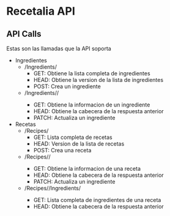 # Recetalia API

## API Calls
Estas son las llamadas que la API soporta
- Ingredientes
  - /Ingredients/
    - GET: Obtiene la lista completa de ingredientes
    - HEAD: Obtiene la version de la lista de ingredientes
    - POST: Crea un ingrediente
  - /Ingredients/<id>/
    - GET: Obtiene la informacion de un ingrediente
    - HEAD: Obtiene la cabecera de la respuesta anterior 
    - PATCH: Actualiza un ingrediente
- Recetas
  - /Recipes/
    - GET: Lista completa de recetas
    - HEAD: Version de la lista de recetas
    - POST: Crea una receta
  - /Recipes/<id>/
    - GET: Obtiene la informacion de una receta
    - HEAD: Obtiene la cabecera de la respuesta anterior
    - PATCH: Actualiza un ingrediente
  - /Recipes/<id>/Ingredients/
    - GET: Lista completa de ingredientes de una receta
    - HEAD: Obtiene la cabecera de la respuesta anterior
